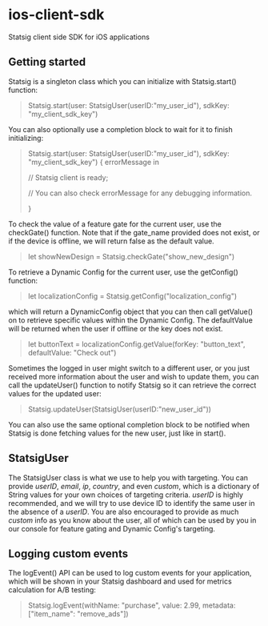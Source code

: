 # ios-client-sdk
Statsig client side SDK for iOS applications

## Getting started
Statsig is a singleton class which you can initialize with Statsig.start() function:

> Statsig.start(user: StatsigUser(userID:"my_user_id"), sdkKey: "my_client_sdk_key")

You can also optionally use a completion block to wait for it to finish initializing:

> Statsig.start(user: StatsigUser(userID:"my_user_id"), sdkKey: "my_client_sdk_key") { errorMessage in
> 
>    // Statsig client is ready;
>    
>    // You can also check errorMessage for any debugging information.  
>    
> }

To check the value of a feature gate for the current user, use the checkGate() function. Note that if the gate_name provided does not exist,
or if the device is offline, we will return false as the default value.

> let showNewDesign = Statsig.checkGate("show_new_design")

To retrieve a Dynamic Config for the current user, use the getConfig() function:

> let localizationConfig = Statsig.getConfig("localization_config")

which will return a DynamicConfig object that you can then call getValue() on to retrieve specific values within the Dynamic Config. The
defaultValue will be returned when the user if offline or the key does not exist.

> let buttonText = localizationConfig.getValue(forKey: "button_text", defaultValue: "Check out")


Sometimes the logged in user might switch to a different user, or you just received more information about the user and wish to update them,
you can call the updateUser() function to notify Statsig so it can retrieve the correct values for the updated user:

> Statsig.updateUser(StatsigUser(userID:"new_user_id"))

You can also use the same optional completion block to be notified when Statsig is done fetching values for the new user, just like in start().


## StatsigUser

The StatsigUser class is what we use to help you with targeting. You can provide *userID*, *email*, *ip*, *country*, and even *custom*, which
is a dictionary of String values for your own choices of targeting criteria. *userID* is highly recommended, and we will try to use device ID
to identify the same user in the absence of a *userID*. You are also encouraged to provide as much *custom* info as you know about the
user, all of which can be used by you in our console for feature gating and Dynamic Config's targeting.


## Logging custom events

The logEvent() API can be used to log custom events for your application, which will be shown in your Statsig dashboard and used for
metrics calculation for A/B testing:

> Statsig.logEvent(withName: "purchase", value: 2.99, metadata: ["item_name": "remove_ads"])


